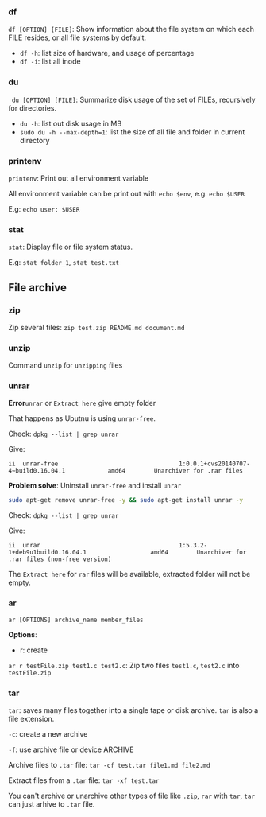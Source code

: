 ### df

``df [OPTION] [FILE]``: Show information about the file system on which each FILE resides, or all file systems by default.

* ``df -h``: list size of hardware, and usage of percentage
* ``df -i``: list all inode

### du

`` du [OPTION] [FILE]``: Summarize disk usage of the set of FILEs, recursively for directories.

* ``du -h``: list out disk usage in MB
* ``sudo du -h --max-depth=1``: list the size of all file and folder in current directory

### printenv

``printenv``: Print out all environment variable

All environment variable can be print out with ``echo $env``, e.g: ``echo $USER``

E.g: ``echo user: $USER``

### stat

``stat``: Display file or file system status.

E.g: ``stat folder_1``, ``stat test.txt``

## File archive

### zip

Zip several files: ``zip test.zip README.md document.md``

### unzip

Command ``unzip`` for ``unzipping`` files

### unrar

**Error**``unrar`` or ``Extract here`` give empty folder

That happens as Ubutnu is using ``unrar-free``.

Check: ``dpkg --list | grep unrar``

Give:

```
ii  unrar-free                                  1:0.0.1+cvs20140707-4~build0.16.04.1            amd64        Unarchiver for .rar files
```

**Problem solve**: Uninstall ``unrar-free`` and install ``unrar`` 

```sh
sudo apt-get remove unrar-free -y && sudo apt-get install unrar -y
```
Check: ``dpkg --list | grep unrar``

Give:

```
ii  unrar                                       1:5.3.2-1+deb9u1build0.16.04.1                  amd64        Unarchiver for .rar files (non-free version)
```

The ``Extract here`` for ``rar`` files will be available, extracted folder will not be empty. 

### ar

``ar [OPTIONS] archive_name member_files``

**Options**:

* r: create

``ar r testFile.zip test1.c test2.c``: Zip two files ``test1.c``, ``test2.c`` into ``testFile.zip``

### tar

``tar``: saves many files together into a single tape or disk archive. ``tar`` is also a file extension.

``-c``: create a new archive

``-f``: use archive file or device ARCHIVE

Archive files to ``.tar`` file: ``tar -cf test.tar file1.md file2.md``

Extract files from a ``.tar`` file: ``tar -xf test.tar``

You can't archive or unarchive other types of file like ``.zip``, ``rar`` with ``tar``, ``tar`` can just arhive to ``.tar`` file.
